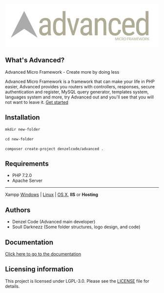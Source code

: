 ![Advanced](https://github.com/DenzelCode/Advanced/blob/master/project/public/assets/images/advanced.png?raw=true)

## What's Advanced?
Advanced Micro Framework - Create more by doing less

Advanced Micro Framework is a framework that can make your life in PHP easier, Advanced provides you routers with controllers, responses, secure authentication and register, MySQL query generator, templates system, languages system and more, try Advanced out and you'll see that you will not want to leave it.
[Get started](https://github.com/DenzelCode/Advanced/wiki/Get-started)



## Installation
```
mkdir new-folder

cd new-folder

composer create-project denzelcode/advanced .
```
## Requirements
* PHP 7.2.0
* Apache Server
---
Xampp [Windows](https://www.apachefriends.org/xampp-files/7.4.2/xampp-windows-x64-7.4.2-0-VC15-installer.exe) | [Linux](https://www.apachefriends.org/xampp-files/7.4.2/xampp-linux-x64-7.4.2-0-installer.run) | [OS X](https://www.apachefriends.org/xampp-files/7.4.2/xampp-osx-7.4.2-0-vm.dmg), **IIS** or **Hosting**

## Authors
* Denzel Code (Advanced main developer)
* Soull Darknezz (Some folder structures, logo design, and code)

## Documentation
[Click here to go to the documentation](https://github.com/DenzelCode/Advanced/wiki)

## Licensing information
This project is licensed under LGPL-3.0. Please see the [LICENSE](/LICENSE) file for details.
